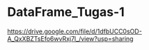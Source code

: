 # DataFrame_Tugas-1
https://drive.google.com/file/d/1dfbUCC0sOD-A_QxXBZTsEfo6wvRxj7l_/view?usp=sharing

